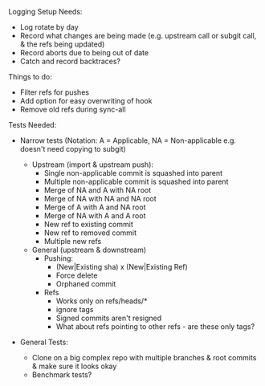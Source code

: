 Logging Setup Needs:
 * Log rotate by day
 * Record what changes are being made (e.g. upstream call or subgit call, & the refs being updated)
 * Record aborts due to being out of date
 * Catch and record backtraces?
 
Things to do:
 * Filter refs for pushes
 * Add option for easy overwriting of hook
 * Remove old refs during sync-all

Tests Needed:
 * Narrow tests (Notation: A = Applicable, NA = Non-applicable e.g. doesn't need copying to subgit)
    * Upstream (import & upstream push):
        * Single non-applicable commit is squashed into parent
        * Multiple non-applicable commit is squashed into parent
        * Merge of NA and A with NA root
        * Merge of NA with NA and NA root
        * Merge of A with A and NA root
        * Merge of NA with A and A root 
        * New ref to existing commit
        * New ref to removed commit
        * Multiple new refs
    * General (upstream & downstream)
        * Pushing:
            * (New|Existing sha) x (New|Existing Ref)
            * Force delete
            * Orphaned commit
        * Refs
            * Works only on refs/heads/*
            * ignore tags
            * Signed commits aren't resigned
            * What about refs pointing to other refs - are these only tags?
    
 * General Tests:
    * Clone on a big complex repo with multiple branches & root commits & make sure it looks okay
    * Benchmark tests?
 
